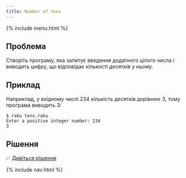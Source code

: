 ```yaml
---
title: Number of tens
---
```


{% include menu.html %}

## Проблема

Створіть програму, яка запитує введення додатного цілого числа і виводить цифру, що відповідає кількості _десятків_ у ньому.

## Приклад

Наприклад, у вхідному числі 234 кількість десятків дорівнює 3, тому програма виводить 3:

```console
$ raku tens.raku
Enter a positive integer number: 234
3
```

## Рішення

✅ [Дивіться рішення](solution)

{% include nav.html %}